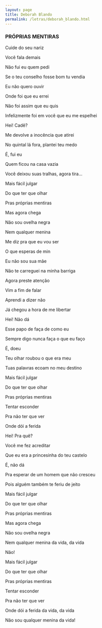 ```yaml
---
layout: page
title: Deborah Blando
permalink: /letras/deborah_blando.html
---
```


### PRÓPRIAS MENTIRAS

Cuide do seu nariz

Você fala demais

Não fui eu quem pedi

Se o teu conselho fosse bom tu vendia

Eu não quero ouvir

Onde foi que eu errei

Não foi assim que eu quis

Infelizmente foi em você que eu me espelhei

Hei! Cadê?

Me devolve a inocência que atirei

No quintal lá fora, plantei teu medo

É, fui eu

Quem ficou na casa vazia

Você deixou suas tralhas, agora tira...

Mais fácil julgar

Do que ter que olhar

Pras próprias mentiras

Mas agora chega

Não sou ovelha negra

Nem qualquer menina

Me diz pra que eu vou ser

O que esperas de min

Eu não sou sua mãe

Não te carreguei na minha barriga

Agora preste atenção

Vim a fim de falar

Aprendi a dizer não

Já chegou a hora de me libertar

Hei! Não dá

Esse papo de faça de como eu

Sempre digo nunca faça o que eu faço

É, doeu

Teu olhar roubou o que era meu

Tuas palavras ecoam no meu destino

Mais fácil julgar

Do que ter que olhar

Pras próprias mentiras

Tentar esconder

Pra não ter que ver

Onde dói a ferida

Hei! Pra quê?

Você me fez acreditar

Que eu era a princesinha do teu castelo

É, não dá

Pra esperar de um homem que não cresceu

Pois alguém também te feriu de jeito

Mais fácil julgar

Do que ter que olhar

Pras próprias mentiras

Mas agora chega

Não sou ovelha negra

Nem qualquer menina da vida, da vida

Não!

Mais fácil julgar

Do que ter que olhar

Pras próprias mentiras

Tentar esconder

Pra não ter que ver

Onde dói a ferida da vida, da vida

Não sou qualquer menina da vida!
